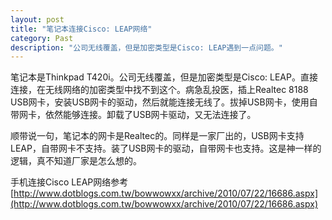 ```yaml
---
layout: post
title: "笔记本连接Cisco: LEAP网络"
category: Past
description: "公司无线覆盖，但是加密类型是Cisco: LEAP遇到一点问题。"
---
```

笔记本是Thinkpad T420i。公司无线覆盖，但是加密类型是Cisco: LEAP。直接连接，在无线网络的加密类型中找不到这个。病急乱投医，插上Realtec 8188 USB网卡，安装USB网卡的驱动，然后就能连接无线了。拔掉USB网卡，使用自带网卡，依然能够连接。卸载了USB网卡驱动，又无法连接了。

顺带说一句，笔记本的网卡是Realtec的。同样是一家厂出的，USB网卡支持LEAP，自带网卡不支持。装了USB网卡的驱动，自带网卡也支持。这是神一样的逻辑，真不知道厂家是怎么想的。

手机连接Cisco LEAP网络参考[http://www.dotblogs.com.tw/bowwowxx/archive/2010/07/22/16686.aspx](http://www.dotblogs.com.tw/bowwowxx/archive/2010/07/22/16686.aspx)

